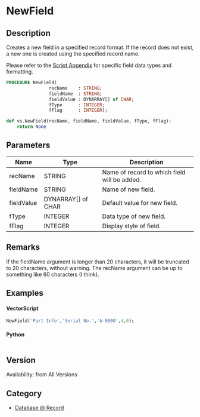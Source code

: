 # NewField

## Description
Creates a new field in a specified record format. If the record does not exist, a new one is created using the specified record name.

Please refer to the [Script Appendix](../Appendix/pages/Appendix%20E%20-%20Miscellaneous%20Selectors.md#record---worksheet-field-types) for specific field data types and formatting.

```pascal
PROCEDURE NewField(
				recName    : STRING;
				fieldName  : STRING;
				fieldValue : DYNARRAY[] of CHAR;
				fType      : INTEGER;
				fFlag      : INTEGER);
```

```python
def vs.NewField(recName, fieldName, fieldValue, fType, fFlag):
    return None
```

## Parameters
|Name|Type|Description|
|---|---|---|
|recName|STRING|Name of record to which field will be added.|
|fieldName|STRING|Name of new field.|
|fieldValue|DYNARRAY[] of CHAR|Default value for new field.|
|fType|INTEGER|Data type of new field.|
|fFlag|INTEGER|Display style of field.|

## Remarks
If the fieldName argument is longer than 20 characters, it will be truncated to 20 characters, without warning. The recName argument can be up to something like 60 characters (I think).

## Examples
#### VectorScript ####
```pascal
NewField('Part Info','Serial No.','A-0000',4,0);
```
#### Python ####
```python

```

## Version
Availability: from All Versions

## Category
* [Database @ Record](../Categories/Database%20-%20Record.md)

